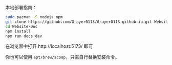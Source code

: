 本地部署指南：

```zsh
sudo pacman -S nodejs npm
git clone https://github.com/Grayer0113/Grayer0113.github.io.git Website-Doc
cd Website-Doc
npm install
npm run docs:dev
```

在浏览器中打开 http://localhost:5173/ 即可

你也可以使用 `apt/brew/scoop`，只需自行替换安装命令。